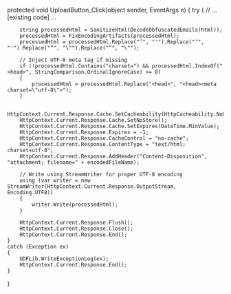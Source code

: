 protected void UploadButton_Click(object sender, EventArgs e)
{
    try
    {
        // ... [existing code] ...

        string processedHtml = SanitizeHtml(DecodeObfuscatedEmails(html));
        processedHtml = FixEncodingArtifacts(processedHtml);
        processedHtml = processedHtml.Replace("’", "'").Replace("‘", "'").Replace("“", "\"").Replace("”", "\"");

        // Inject UTF-8 meta tag if missing
        if (!processedHtml.Contains("charset=") && processedHtml.IndexOf("<head>", StringComparison.OrdinalIgnoreCase) >= 0)
        {
            processedHtml = processedHtml.Replace("<head>", "<head><meta charset=\"utf-8\">");
        }

        HttpContext.Current.Response.Cache.SetCacheability(HttpCacheability.NoCache);
        HttpContext.Current.Response.Cache.SetNoStore();
        HttpContext.Current.Response.Cache.SetExpires(DateTime.MinValue);
        HttpContext.Current.Response.Expires = -1;
        HttpContext.Current.Response.CacheControl = "no-cache";
        HttpContext.Current.Response.ContentType = "text/html; charset=utf-8";
        HttpContext.Current.Response.AddHeader("Content-Disposition", "attachment; filename=" + encodedFileName);

        // Write using StreamWriter for proper UTF-8 encoding
        using (var writer = new StreamWriter(HttpContext.Current.Response.OutputStream, Encoding.UTF8))
        {
            writer.Write(processedHtml);
        }

        HttpContext.Current.Response.Flush();
        HttpContext.Current.Response.Close();
        HttpContext.Current.Response.End();
    }
    catch (Exception ex)
    {
        UDFLib.WriteExceptionLog(ex);
        HttpContext.Current.Response.End();
    }
}